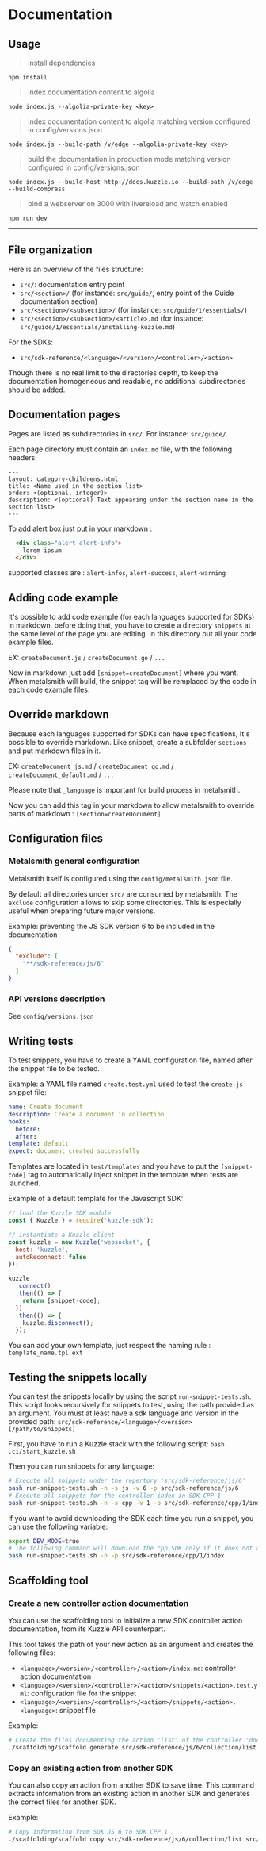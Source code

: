 # Documentation

## Usage

> install dependencies

`npm install`

> index documentation content to algolia

`node index.js --algolia-private-key <key>`

> index documentation content to algolia matching version configured in config/versions.json

`node index.js --build-path /v/edge --algolia-private-key <key>`

> build the documentation in production mode matching version configured in config/versions.json

`node index.js --build-host http://docs.kuzzle.io --build-path /v/edge --build-compress`

> bind a webserver on 3000 with livereload and watch enabled

`npm run dev`

---

## File organization

Here is an overview of the files structure:

- `src/`: documentation entry point
- `src/<section>/` (for instance: `src/guide/`, entry point of the Guide documentation section)
- `src/<section>/<subsection>/` (for instance: `src/guide/1/essentials/`)
- `src/<section>/<subsection>/<article>.md` (for instance: `src/guide/1/essentials/installing-kuzzle.md`)

For the SDKs:

- `src/sdk-reference/<language>/<version>/<controller>/<action>`

Though there is no real limit to the directories depth, to keep the documentation homogeneous and readable, no additional subdirectories should be added.

## Documentation pages

Pages are listed as subdirectories in `src/`.
For instance: `src/guide/`.

Each page directory must contain an `index.md` file, with the following headers:

```
---
layout: category-childrens.html
title: <Name used in the section list>
order: <(optional, integer)>
description: <(optional) Text appearing under the section name in the section list>
---
```

To add alert box just put in your markdown :

```html
  <div class="alert alert-info">
    lorem ipsum
  </div>
```

supported classes are : `alert-infos`, `alert-success`, `alert-warning`

## Adding code example

It's possible to add code example (for each languages supported for SDKs) in markdown, before doing that, you have to create a directory `snippets` at the same level of the page you are editing. In this directory put all your code example files.

EX: `createDocument.js` / `createDocument.go` / `...`

Now in markdown just add `[snippet=createDocument]` where you want. When metalsmith will build, the snippet tag will be remplaced by the code in each code example files.

## Override markdown

Because each languages supported for SDKs can have specifications, It's possible to override markdown.
Like snippet, create a subfolder `sections` and put markdown files in it.

EX: `createDocument_js.md` / `createDocument_go.md` / `createDocument_default.md` / `...`

Please note that `_language` is important for build process in metalsmith.

Now you can add this tag in your markdown to allow metalsmith to override parts of markdown : `[section=createDocument]`

## Configuration files

### Metalsmith general configuration

Metalsmith itself is configured using the `config/metalsmith.json` file.

By default all directories under `src/` are consumed by metalsmith. The `exclude` configuration allows to skip some directories. This is especially useful when preparing future major versions.

Example: preventing the JS SDK version 6 to be included in the documentation

```json
{
  "exclude": [
    "**/sdk-reference/js/6"
  ]
}
```

### API versions description

See `config/versions.json`

## Writing tests

To test snippets, you have to create a YAML configuration file, named after the snippet file to be tested.

Example: a YAML file named `create.test.yml` used to test the `create.js` snippet file:

```yaml
name: Create document
description: Create a document in collection
hooks:
  before:
  after:
template: default
expect: document created successfully
```

Templates are located in `test/templates` and you have to put the `[snippet-code]` tag to automatically inject snippet in the template when tests are launched.

Example of a default template for the Javascript SDK:

```javascript
// load the Kuzzle SDK module
const { Kuzzle } = require('kuzzle-sdk');

// instantiate a Kuzzle client
const kuzzle = new Kuzzle('websocket', {
  host: 'kuzzle',
  autoReconnect: false
});

kuzzle
  .connect()
  .then(() => {
    return [snippet-code];
  })
  .then(() => {
    kuzzle.disconnect();
  });
```

You can add your own template, just respect the naming rule : `template_name.tpl.ext`

## Testing the snippets locally

You can test the snippets locally by using the script `run-snippet-tests.sh`.
This script looks recursively for snippets to test, using the path provided as an argument.
You must at least have a sdk language and version in the provided path: `src/sdk-reference/<language>/<version>[/path/to/snippets]`

First, you have to run a Kuzzle stack with the following script: `bash .ci/start_kuzzle.sh`

Then you can run snippets for any language:

```bash
# Execute all snippets under the repertory 'src/sdk-reference/js/6'
bash run-snippet-tests.sh -n -s js -v 6 -p src/sdk-reference/js/6
# Execute all snippets for the controller index in SDK CPP 1
bash run-snippet-tests.sh -n -s cpp -v 1 -p src/sdk-reference/cpp/1/index
```

If you want to avoid downloading the SDK each time you run a snippet, you can use the following variable:

```bash
export DEV_MODE=true
# The following command will download the cpp SDK only if it does not already exist
bash run-snippet-tests.sh -n -p src/sdk-reference/cpp/1/index
```

## Scaffolding tool

### Create a new controller action documentation

You can use the scaffolding tool to initialize a new SDK controller action documentation, from its Kuzzle API counterpart.

This tool takes the path of your new action as an argument and creates the following files:

  - `<language>/<version>/<controller>/<action>/index.md`: controller action documentation
  - `<language>/<version>/<controller>/<action>/snippets/<action>.test.yml`: configuration file for the snippet
  - `<language>/<version>/<controller>/<action>/snippets/<action>.<language>`: snippet file

Example:

```bash
# Create the files documenting the action 'list' of the controller 'document' for the SDK JS 6
./scaffolding/scaffold generate src/sdk-reference/js/6/collection/list
```

### Copy an existing action from another SDK

You can also copy an action from another SDK to save time.
This command extracts information from an existing action in another SDK and generates the correct files for another SDK.

Example:
```bash
# Copy information from SDK JS 6 to SDK CPP 1
./scaffolding/scaffold copy src/sdk-reference/js/6/collection/list src/sdk-reference/cpp/1/collection/list
```
